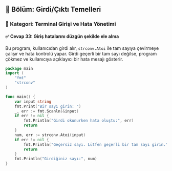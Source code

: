 ## 📘 Bölüm: Girdi/Çıktı Temelleri  
### 🔹 Kategori: Terminal Girişi ve Hata Yönetimi  
#### ✅ Cevap 33: Giriş hatalarını düzgün şekilde ele alma

Bu program, kullanıcıdan girdi alır, `strconv.Atoi` ile tam sayıya çevirmeye çalışır ve hata kontrolü yapar. Girdi geçerli bir tam sayı değilse, program çökmez ve kullanıcıya açıklayıcı bir hata mesajı gösterir.

```go
package main
import (
    "fmt"
    "strconv"
)

func main() {
    var input string
    fmt.Print("Bir sayı girin: ")
    _, err := fmt.Scanln(&input)
    if err != nil {
        fmt.Println("Girdi okunurken hata oluştu:", err)
        return
    }
    num, err := strconv.Atoi(input)
    if err != nil {
        fmt.Println("Geçersiz sayı. Lütfen geçerli bir tam sayı girin.")
        return
    }
    fmt.Println("Girdiğiniz sayı:", num)
}
```
